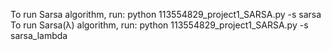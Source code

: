 To run Sarsa algorithm, run:
python 113554829_project1_SARSA.py -s sarsa
To run Sarsa(λ) algorithm, run:
python 113554829_project1_SARSA.py -s sarsa_lambda
